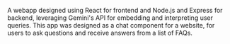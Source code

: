 A webapp designed using React for frontend and Node.js and Express for backend, leveraging Gemini's API for embedding and interpreting user queries. This app was designed as a chat component for a website, for users to ask questions and receive answers from a list of FAQs.
